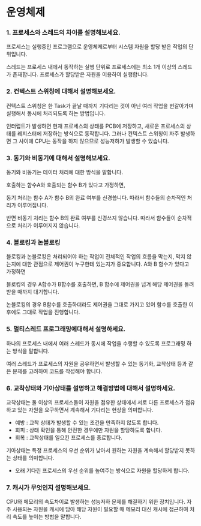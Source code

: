 # 운영체제

### 1. 프로세스와 스레드의 차이를 설명해보세요.

프로세스는 실행중인 프로그램으로 운영체제로부터 시스템 자원을 할당 받은 작업의 단위입니다.

스레드는 프로세스 내에서 동작하는 실행 단위로 프로세스에는 최소 1개 이상의 스레드가 존재합니다. 프로세스가 할당받은 자원을 이용하여 실행합니다.

### 2. 컨텍스트 스위칭에 대해서 설명해보세요.

컨텍스트 스위칭은 한 Task가 끝날 때까지 기다리는 것이 아닌 여러 작업을 번갈아가며 실행해서 동시에 처리되도록 하는 방법입니다.

인터럽트가 발생하면 현재 프로세스의 상태를 PCB에 저장하고, 새로운 프로세스의 상태를 레지스터에 저장하는 방식으로 동작합니다. 그러나 컨텍스트 스위칭이 자주 발생하면 그 사이에 CPU는 동작을 하지 않으므로 성능저하가 발생할 수 있습니다.

### 3. 동기와 비동기에 대해서 설명해보세요.

동기와 비동기는 데이터 처리에 대한 방식을 말합니다.

호출하는 함수A와 호출되는 함수 B가 있다고 가정하면,

동기 처리는 함수 A가 함수 B의 완료 여부를 신경씁니다. 따라서 함수들의 순차적인 처리가 이루어집니다.

반면 비동기 처리는 함수 B의 완료 여부를 신경쓰지 않습니다. 따라서 함수들이 순차적으로 처리가 이루어지지 않습니다.

### 4. 블로킹과 논블로킹

블로킹과 논블로킹은 처리되어야 하는 작업이 전체적인 작업의 흐름을 막는지, 막지 않는지에 대한 관점으로 제어권이 누구한테 있는지가 중요합니다.
A와 B 함수가 있다고 가정하면

블로킹의 경우 A함수가 B함수를 호출하면, B 함수에 제어권을 넘겨 해당 제어권을 돌려 받을 때까지 대기합니다.

논블로킹의 경우 B함수를 호출하더라도 제어권을 그대로 가지고 있어 함수를 호출한 이후에도 그대로 작업을 진행합니다.

### 5. 멀티스레드 프로그래밍에대해서 설명하세요.

하나의 프로세스 내에서 여러 스레드가 동시에 작업을 수행할 수 있도록 프로그래밍 하는 방식을 말합니다.

여러 스레드가 프로세스의 자원을 공유하면서 발생할 수 있는 동기화, 교착상태 등과 같은 문제를 고려하여 코드를 작성해야 합니다.

### 6. 교착상태와 기아상태를 설명하고 해결방법에 대해서 설명하세요.

교착상태는 둘 이상의 프로세스들이 자원을 점유한 상태에서 서로 다른 프로세스가 점유하고 있는 자원을 요구하면서 계속해서 기다리는 현상을 의미합니다.

- 예방 : 교착 상태가 발생할 수 있는 조건을 만족하지 않도록 합니다.
- 회피 : 상태 확인을 통해 안전한 경우에만 자원을 할당하도록 합니다.
- 회복 : 교착상태를 일으킨 프로세스를 종료합니다.

기아상태는 특정 프로세스의 우선 순위가 낮아서 원하는 자원을 계속해서 할당받지 못하는 상태를 의미합니다.

- 오래 기다린 프로세스의 우선 순위를 높여주는 방식으로 자원을 할당하게 합니다.

### 7. 캐시가 무엇인지 설명해보세요.

CPU와 메모리의 속도차이로 발생하는 성능저하 문제를 해결하기 위한 장치입니다. 자주 사용되는 자원을 캐시에 담아 해당 자원이 필요할 때 메모리 대신 캐시에 접근하여 처리 속도를 높이는 방법을 말합니다.